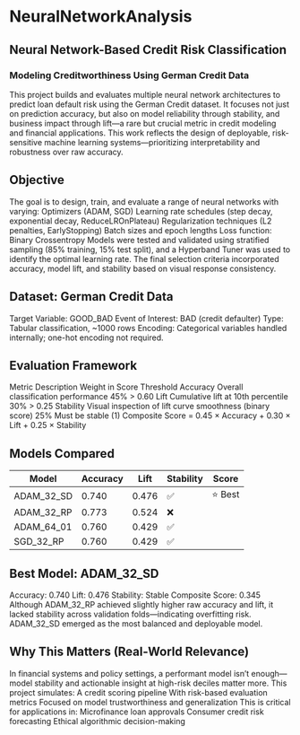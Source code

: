 # NeuralNetworkAnalysis

## Neural Network-Based Credit Risk Classification

### Modeling Creditworthiness Using German Credit Data
This project builds and evaluates multiple neural network architectures to predict loan default risk using the German Credit dataset. It focuses not just on prediction accuracy, but also on model reliability through stability, and business impact through lift—a rare but crucial metric in credit modeling and financial applications.
This work reflects the design of deployable, risk-sensitive machine learning systems—prioritizing interpretability and robustness over raw accuracy.

## Objective
The goal is to design, train, and evaluate a range of neural networks with varying:
Optimizers (ADAM, SGD)
Learning rate schedules (step decay, exponential decay, ReduceLROnPlateau)
Regularization techniques (L2 penalties, EarlyStopping)
Batch sizes and epoch lengths
Loss function: Binary Crossentropy
Models were tested and validated using stratified sampling (85% training, 15% test split), and a Hyperband Tuner was used to identify the optimal learning rate. The final selection criteria incorporated accuracy, model lift, and stability based on visual response consistency.

## Dataset: German Credit Data
Target Variable: GOOD_BAD
Event of Interest: BAD (credit defaulter)
Type: Tabular classification, ~1000 rows
Encoding: Categorical variables handled internally; one-hot encoding not required.

## Evaluation Framework
Metric	Description	Weight in Score	Threshold
Accuracy	Overall classification performance	45%	> 0.60
Lift	Cumulative lift at 10th percentile	30%	> 0.25
Stability	Visual inspection of lift curve smoothness (binary score)	25%	Must be stable (1)
Composite Score = 0.45 × Accuracy + 0.30 × Lift + 0.25 × Stability

## Models Compared
| Model        | Accuracy | Lift   | Stability | Score |
|--------------|----------|--------|-----------|-------|
| ADAM_32_SD   | 0.740    | 0.476  | ✅         | ⭐️ Best |
| ADAM_32_RP   | 0.773    | 0.524  | ❌         |       |
| ADAM_64_01   | 0.760    | 0.429  | ✅         |       |
| SGD_32_RP    | 0.760    | 0.429  | ✅         |       |

## Best Model: ADAM_32_SD
Accuracy: 0.740
Lift: 0.476
Stability: Stable
Composite Score: 0.345
Although ADAM_32_RP achieved slightly higher raw accuracy and lift, it lacked stability across validation folds—indicating overfitting risk. ADAM_32_SD emerged as the most balanced and deployable model.

## Why This Matters (Real-World Relevance)
In financial systems and policy settings, a performant model isn’t enough—model stability and actionable insight at high-risk deciles matter more. This project simulates:
A credit scoring pipeline
With risk-based evaluation metrics
Focused on model trustworthiness and generalization
This is critical for applications in:
Microfinance loan approvals
Consumer credit risk forecasting
Ethical algorithmic decision-making
